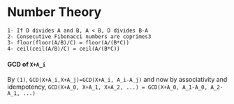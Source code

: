 # Number Theory

```
1- If D divides A and B, A < B, D divides B-A
2- Consecutive Fibonacci numbers are coprimes3
3- floor(floor(A/B)/C) = floor(A/(B*C))
4- ceil(ceil(A/B)/C) = ceil(A/(B*C))
```

#### GCD of `X+A_i`
By `(1)`, `GCD(X+A_i,X+A_j)=GCD(X+A_i, A_i-A_j)` and now by associativity and idempotency, `GCD(X+A_0, X+A_1, X+A_2, ...) = GCD(X+A_0, A_1-A_0, A_2-A_1, ...)`

